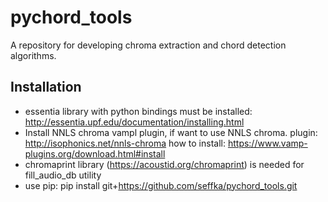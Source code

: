 # pychord_tools

A repository for developing chroma extraction and chord detection algorithms.

## Installation
   * essentia library with python bindings must be installed:
     http://essentia.upf.edu/documentation/installing.html
   * Install NNLS chroma vampl plugin, if want to use NNLS chroma.
     plugin: http://isophonics.net/nnls-chroma
     how to install: https://www.vamp-plugins.org/download.html#install
   * chromaprint library (https://acoustid.org/chromaprint) is needed for
     fill_audio_db utility
   * use pip:
     pip install git+https://github.com/seffka/pychord_tools.git 
